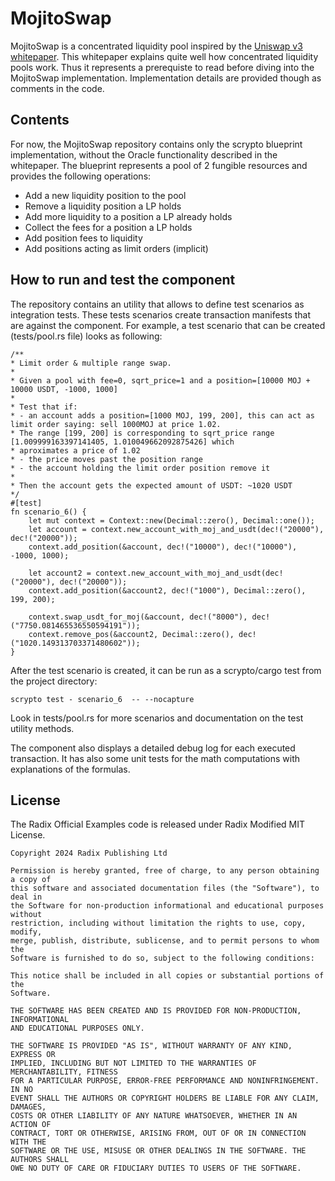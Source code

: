 # MojitoSwap

MojitoSwap is a concentrated liquidity pool inspired by the [Uniswap v3 whitepaper](https://uniswap.org/whitepaper-v3.pdf). This whitepaper explains quite well how concentrated liquidity pools work. Thus it represents a prerequiste to read before diving into the MojitoSwap implementation. Implementation details are provided though as comments in the code.

## Contents
For now, the MojitoSwap repository contains only the scrypto blueprint implementation, without the Oracle functionality described in the whitepaper. The blueprint represents a pool of 2 fungible resources and provides the following operations:
 - Add a new liquidity position to the pool
 - Remove a liquidity position a LP holds
 - Add more liquidity to a position a LP already holds
 - Collect the fees for a position a LP holds
 - Add position fees to liquidity
 - Add positions acting as limit orders (implicit)

## How to run and test the component
The repository contains an utility that allows to define test scenarios as integration tests. These tests scenarios create transaction manifests that are against the component. For example, a test scenario that can be created (tests/pool.rs file) looks as following:

    /**
    * Limit order & multiple range swap.
    * 
    * Given a pool with fee=0, sqrt_price=1 and a position=[10000 MOJ + 10000 USDT, -1000, 1000]
    * 
    * Test that if: 
    * - an account adds a position=[1000 MOJ, 199, 200], this can act as limit order saying: sell 1000MOJ at price 1.02. 
    * The range [199, 200] is corresponding to sqrt_price range [1.009999163397141405, 1.010049662092875426] which 
    * aproximates a price of 1.02
    * - the price moves past the position range
    * - the account holding the limit order position remove it
    * 
    * Then the account gets the expected amount of USDT: ~1020 USDT
    */
    #[test]
    fn scenario_6() {
        let mut context = Context::new(Decimal::zero(), Decimal::one());
        let account = context.new_account_with_moj_and_usdt(dec!("20000"), dec!("20000"));
        context.add_position(&account, dec!("10000"), dec!("10000"), -1000, 1000);

        let account2 = context.new_account_with_moj_and_usdt(dec!("20000"), dec!("20000"));
        context.add_position(&account2, dec!("1000"), Decimal::zero(), 199, 200);

        context.swap_usdt_for_moj(&account, dec!("8000"), dec!("7750.081465536550594191"));
        context.remove_pos(&account2, Decimal::zero(), dec!("1020.149313703371480602"));
    }

After the test scenario is created, it can be run as a scrypto/cargo test from the project directory:

    scrypto test - scenario_6  -- --nocapture 

Look in tests/pool.rs for more scenarios and documentation on the test utility methods.

The component also displays a detailed debug log for each executed transaction. It has also some unit tests for the math computations with explanations of the formulas.




## License

The Radix Official Examples code is released under Radix Modified MIT License.

    Copyright 2024 Radix Publishing Ltd

    Permission is hereby granted, free of charge, to any person obtaining a copy of
    this software and associated documentation files (the "Software"), to deal in
    the Software for non-production informational and educational purposes without
    restriction, including without limitation the rights to use, copy, modify,
    merge, publish, distribute, sublicense, and to permit persons to whom the
    Software is furnished to do so, subject to the following conditions:

    This notice shall be included in all copies or substantial portions of the
    Software.

    THE SOFTWARE HAS BEEN CREATED AND IS PROVIDED FOR NON-PRODUCTION, INFORMATIONAL
    AND EDUCATIONAL PURPOSES ONLY.

    THE SOFTWARE IS PROVIDED "AS IS", WITHOUT WARRANTY OF ANY KIND, EXPRESS OR
    IMPLIED, INCLUDING BUT NOT LIMITED TO THE WARRANTIES OF MERCHANTABILITY, FITNESS
    FOR A PARTICULAR PURPOSE, ERROR-FREE PERFORMANCE AND NONINFRINGEMENT. IN NO
    EVENT SHALL THE AUTHORS OR COPYRIGHT HOLDERS BE LIABLE FOR ANY CLAIM, DAMAGES,
    COSTS OR OTHER LIABILITY OF ANY NATURE WHATSOEVER, WHETHER IN AN ACTION OF
    CONTRACT, TORT OR OTHERWISE, ARISING FROM, OUT OF OR IN CONNECTION WITH THE
    SOFTWARE OR THE USE, MISUSE OR OTHER DEALINGS IN THE SOFTWARE. THE AUTHORS SHALL
    OWE NO DUTY OF CARE OR FIDUCIARY DUTIES TO USERS OF THE SOFTWARE.

